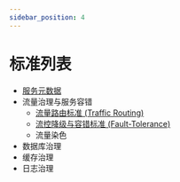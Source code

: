 ```yaml
---
sidebar_position: 4
---
```


# 标准列表

* [服务元数据](https://github.com/opensergo/opensergo-specification/blob/main/specification/zh-Hans/README.md)
* 流量治理与服务容错
  * [流量路由标准 (Traffic Routing)](https://github.com/opensergo/opensergo-specification/blob/main/specification/zh-Hans/traffic-routing.md)
  * [流控降级与容错标准 (Fault-Tolerance)](https://github.com/opensergo/opensergo-specification/blob/main/specification/zh-Hans/fault-tolerance.md)
  * 流量染色
* 数据库治理
* 缓存治理
* 日志治理
